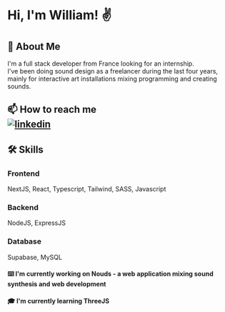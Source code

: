 
# Hi, I'm William! ✌️


## 🚀 About Me
I'm a full stack developer from France looking for an internship. <br>
I've been doing sound design as a freelancer during the last four years, mainly for interactive art installations mixing programming and creating sounds.


## 📫 How to reach me <br> [![linkedin](https://img.shields.io/badge/linkedin-0A66C2?style=for-the-badge&logo=linkedin&logoColor=white)](https://www.linkedin.com/in/william-petitpierre/)


## 🛠 Skills
### Frontend
NextJS, React, Typescript, Tailwind, SASS, Javascript

### Backend
NodeJS, ExpressJS

### Database
Supabase, MySQL
#### ⌨️ I'm currently working on Nouds - a web application mixing sound synthesis and web development

#### 🎓 I'm currently learning ThreeJS
